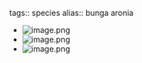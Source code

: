 tags:: species
alias:: bunga aronia

- ![image.png](https://peach-geographical-bat-397.mypinata.cloud/ipfs/QmSPqR3XuqatULwBf67u6f5HCqhbZGS9ZFPdtusfiwjESi)
- ![image.png](https://peach-geographical-bat-397.mypinata.cloud/ipfs/QmQpFNTqiRxQMnsU9qMZiepUyYsjWheSWJXZQpsVzAx2CV)
- ![image.png](https://peach-geographical-bat-397.mypinata.cloud/ipfs/QmQzDKpSptGNzzmcFwcmLdwoaKgVHDtVggUmqaMm8ofN7q)